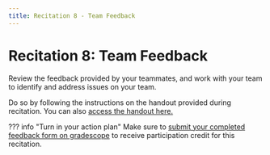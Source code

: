 ```yaml
---
title: Recitation 8 - Team Feedback
---
```


# Recitation 8: Team Feedback

Review the feedback provided by your teammates, and work with your team to identify and address issues on your team.

Do so by following the instructions on the handout provided during recitation. You can also [access the handout here.](https://docs.google.com/document/d/1PfutGyMwRRWr83zhUgbOZiBoZlc_ZuUl/edit?usp=sharing&ouid=103835569344818242692&rtpof=true&sd=true)

??? info "Turn in your action plan"
	Make sure to [submit your completed feedback form on gradescope](https://www.gradescope.com/courses/1096661/assignments/6569777) to receive participation credit for this recitation.
